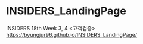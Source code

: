 # INSIDERS_LandingPage
INSIDERS 18th Week 3, 4 &lt;고객검증>
https://byungjur96.github.io/INSIDERS_LandingPage/
